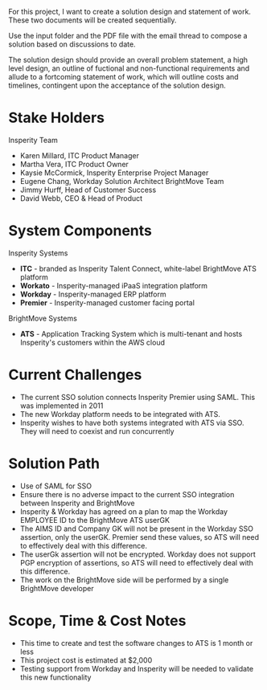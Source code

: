 For this project, I want to create a solution design and statement of work.  These two documents will be created sequentially.

Use the input folder and the PDF file with the email thread to compose a solution based on discussions to date.

The solution design should provide an overall problem statement, a high level design, an outline of fuctional and non-functional requirements and allude to a fortcoming statement of work, which will outline costs and timelines, contingent upon the acceptance of the solution design.  

# Stake Holders

Insperity Team
- Karen Millard, ITC Product Manager
- Martha Vera, ITC Product Owner
- Kaysie McCormick, Insperity Enterprise Project Manager
- Eugene Chang, Workday Solution Architect
BrightMove Team
- Jimmy Hurff, Head of Customer Success
- David Webb, CEO & Head of Product

# System Components

Insperity Systems
- **ITC** - branded as Insperity Talent Connect, white-label BrightMove ATS platform
- **Workato** - Insperity-managed iPaaS integration platform
- **Workday** - Insperity-managed ERP platform
- **Premier** - Insperity-managed customer facing portal

BrightMove Systems
- **ATS** - Application Tracking System which is multi-tenant and hosts Insperity's customers within the AWS cloud

# Current Challenges

- The current SSO solution connects Insperity Premier using SAML.  This was implemented in 2011
- The new Workday platform needs to be integrated with ATS.
- Insperity wishes to have both systems integrated with ATS via SSO.  They will need to coexist and run concurrently

# Solution Path

- Use of SAML for SSO
- Ensure there is no adverse impact to the current SSO integration between Insperity and BrightMove
- Insperity & Workday has agreed on a plan to map the Workday EMPLOYEE ID to the BrightMove ATS userGK
- The AIMS ID and Company GK will not be present in the Workday SSO assertion, only the userGK.  Premier send these values, so ATS will need to effectively deal with this difference.
- The userGk assertion will not be encrypted.  Workday does not support PGP encryption of assertions, so ATS will need to effectively deal with this difference.
- The work on the BrightMove side will be performed by a single BrightMove developer

# Scope, Time & Cost Notes

- This time to create and test the software changes to ATS is 1 month or less
- This project cost is estimated at $2,000
- Testing support from Workday and Insperity will be needed to validate this new functionality
